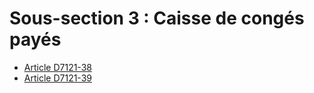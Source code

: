 # Sous-section 3 : Caisse de congés payés

* [Article D7121-38](./LEGIARTI000018521831.md)
* [Article D7121-39](./LEGIARTI000018521829.md)
